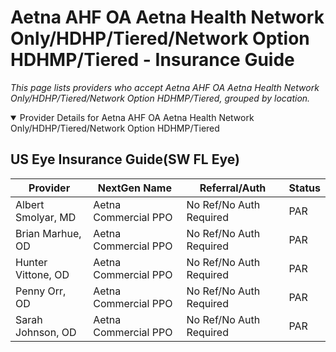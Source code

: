 # Aetna AHF OA Aetna Health Network Only/HDHP/Tiered/Network Option HDHMP/Tiered - Insurance Guide

*This page lists providers who accept Aetna AHF OA Aetna Health Network Only/HDHP/Tiered/Network Option HDHMP/Tiered, grouped by location.*

<details open><summary>Provider Details for Aetna AHF OA Aetna Health Network Only/HDHP/Tiered/Network Option HDHMP/Tiered</summary>

## US Eye Insurance Guide(SW FL Eye)

| Provider | NextGen Name | Referral/Auth | Status |
|----------|-------------|--------------|--------|
| Albert Smolyar, MD | Aetna Commercial PPO | No Ref/No Auth Required | PAR |
| Brian Marhue, OD | Aetna Commercial PPO | No Ref/No Auth Required | PAR |
| Hunter Vittone, OD | Aetna Commercial PPO | No Ref/No Auth Required | PAR |
| Penny Orr, OD | Aetna Commercial PPO | No Ref/No Auth Required | PAR |
| Sarah Johnson, OD | Aetna Commercial PPO | No Ref/No Auth Required | PAR |

</details>

